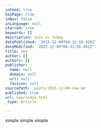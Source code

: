 ```yaml
---
inFeed: true
hasPage: true
inNav: false
inLanguage: null
starred: true
keywords: []
description: join us today
datePublished: '2015-12-09T04:32:10.426Z'
dateModified: '2015-12-09T04:31:58.461Z'
title: new
author: []
authors: []
publisher:
  name: null
  domain: null
  url: null
  favicon: null
sourcePath: _posts/2015-12-09-new.md
published: true
url: new/index.html
_type: Article

---
```

simple simple simple